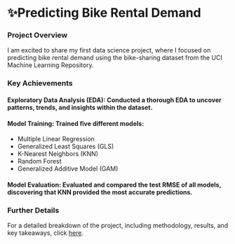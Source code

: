 # ✨Predicting Bike Rental Demand 

### Project Overview
I am excited to share my first data science project, where I focused on predicting bike rental demand using the bike-sharing dataset from the UCI Machine Learning Repository.

### Key Achievements
#### Exploratory Data Analysis (EDA): Conducted a thorough EDA to uncover patterns, trends, and insights within the dataset.
#### Model Training: Trained five different models:
* Multiple Linear Regression
* Generalized Least Squares (GLS)
* K-Nearest Neighbors (KNN)
* Random Forest
* Generalized Additive Model (GAM)
####  Model Evaluation: Evaluated and compared the test RMSE of all models, discovering that KNN provided the most accurate predictions.

### Further Details
For a detailed breakdown of the project, including methodology, results, and key takeaways, click [here](Summary.ipynb).
